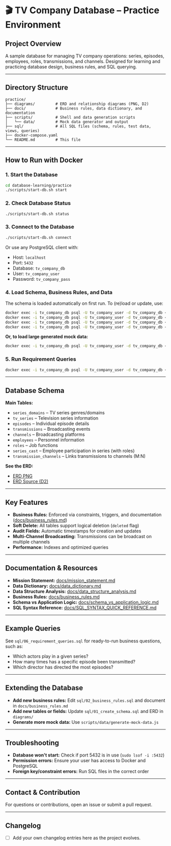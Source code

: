 # 🎬 TV Company Database – Practice Environment

## Project Overview
A sample database for managing TV company operations: series, episodes, employees, roles, transmissions, and channels.
Designed for learning and practicing database design, business rules, and SQL querying.

---

## Directory Structure
```
practice/
├── diagrams/         # ERD and relationship diagrams (PNG, D2)
├── docs/             # Business rules, data dictionary, and documentation
├── scripts/          # Shell and data generation scripts
│   └── data/         # Mock data generator and output
├── sql/              # All SQL files (schema, rules, test data, views, queries)
├── docker-compose.yaml
└── README.md         # This file
```

---

## How to Run with Docker

### 1. Start the Database
```bash
cd database-learning/practice
./scripts/start-db.sh start
```

### 2. Check Database Status
```bash
./scripts/start-db.sh status
```

### 3. Connect to the Database
```bash
./scripts/start-db.sh connect
```
Or use any PostgreSQL client with:
- Host: `localhost`
- Port: `5432`
- Database: `tv_company_db`
- User: `tv_company_user`
- Password: `tv_company_pass`

### 4. Load Schema, Business Rules, and Data
The schema is loaded automatically on first run.
To (re)load or update, use:
```bash
docker exec -i tv_company_db psql -U tv_company_user -d tv_company_db < sql/01_create_schema.sql
docker exec -i tv_company_db psql -U tv_company_user -d tv_company_db < sql/02_business_rules.sql
docker exec -i tv_company_db psql -U tv_company_user -d tv_company_db < sql/03_test_data.sql
docker exec -i tv_company_db psql -U tv_company_user -d tv_company_db < sql/04_create_views.sql
```
**Or, to load large generated mock data:**
```bash
docker exec -i tv_company_db psql -U tv_company_user -d tv_company_db < scripts/data/generated_mock_data.sql
```

### 5. Run Requirement Queries
```bash
docker exec -i tv_company_db psql -U tv_company_user -d tv_company_db < sql/06_requirement_queries.sql
```

---

## Database Schema

**Main Tables:**
- `series_domains` – TV series genres/domains
- `tv_series` – Television series information
- `episodes` – Individual episode details
- `transmissions` – Broadcasting events
- `channels` – Broadcasting platforms
- `employees` – Personnel information
- `roles` – Job functions
- `series_cast` – Employee participation in series (with roles)
- `transmission_channels` – Links transmissions to channels (M:N)

**See the ERD:**
- [ERD PNG](diagrams/tv_company_erd.png)
- [ERD Source (D2)](diagrams/tv_company_rd.d2)

---

## Key Features
- **Business Rules:** Enforced via constraints, triggers, and documentation ([docs/business_rules.md](docs/business_rules.md))
- **Soft Delete:** All tables support logical deletion (`deleted` flag)
- **Audit Fields:** Automatic timestamps for creation and updates
- **Multi-Channel Broadcasting:** Transmissions can be broadcast on multiple channels
- **Performance:** Indexes and optimized queries

---

## Documentation & Resources
- **Mission Statement:** [docs/mission_statement.md](docs/mission_statement.md)
- **Data Dictionary:** [docs/data_dictionary.md](docs/data_dictionary.md)
- **Data Structure Analysis:** [docs/data_structure_analysis.md](docs/data_structure_analysis.md)
- **Business Rules:** [docs/business_rules.md](docs/business_rules.md)
- **Schema vs Application Logic:** [docs/schema_vs_application_logic.md](docs/schema_vs_application_logic.md)
- **SQL Syntax Reference:** [docs/SQL_SYNTAX_QUICK_REFERENCE.md](docs/SQL_SYNTAX_QUICK_REFERENCE.md)

---

## Example Queries
See `sql/06_requirement_queries.sql` for ready-to-run business questions, such as:
- Which actors play in a given series?
- How many times has a specific episode been transmitted?
- Which director has directed the most episodes?

---

## Extending the Database
- **Add new business rules:** Edit `sql/02_business_rules.sql` and document in `docs/business_rules.md`
- **Add new tables or fields:** Update `sql/01_create_schema.sql` and ERD in `diagrams/`
- **Generate more mock data:** Use `scripts/data/generate-mock-data.js`

---

## Troubleshooting
- **Database won't start:**
  Check if port 5432 is in use (`sudo lsof -i :5432`)
- **Permission errors:**
  Ensure your user has access to Docker and PostgreSQL
- **Foreign key/constraint errors:**
  Run SQL files in the correct order

---

## Contact & Contribution
For questions or contributions, open an issue or submit a pull request.

---

## Changelog
- [ ] Add your own changelog entries here as the project evolves.
